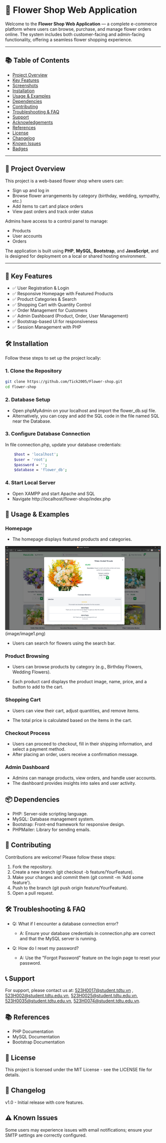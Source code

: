 # 🌸 Flower Shop Web Application

Welcome to the **Flower Shop Web Application** — a complete e-commerce platform where users can browse, purchase, and manage flower orders online. The system includes both customer-facing and admin-facing functionality, offering a seamless flower shopping experience.

---

## 📚 Table of Contents

- [Project Overview](#project-overview)
- [Key Features](#key-features)
- [Screenshots](#screenshots)
- [Installation](#installation)
- [Usage & Examples](#usage--examples)
- [Dependencies](#dependencies)
- [Contributing](#contributing)
- [Troubleshooting & FAQ](#troubleshooting--faq)
- [Support](#support)
- [Acknowledgements](#acknowledgements)
- [References](#references)
- [License](#license)
- [Changelog](#changelog)
- [Known Issues](#known-issues)
- [Badges](#badges)

---

## 📖 Project Overview

This project is a web-based flower shop where users can:

- Sign up and log in
- Browse flower arrangements by category (birthday, wedding, sympathy, etc.)
- Add items to cart and place orders
- View past orders and track order status

Admins have access to a control panel to manage:

- Products
- User accounts
- Orders

The application is built using **PHP**, **MySQL**, **Bootstrap**, and **JavaScript**, and is designed for deployment on a local or shared hosting environment.

---

## 🌟 Key Features

- ✅ User Registration & Login
- ✅ Responsive Homepage with Featured Products
- ✅ Product Categories & Search
- ✅ Shopping Cart with Quantity Control
- ✅ Order Management for Customers
- ✅ Admin Dashboard (Product, Order, User Management)
- ✅ Bootstrap-based UI for responsiveness
- ✅ Session Management with PHP

## 🛠️ Installation

Follow these steps to set up the project locally:

### 1. Clone the Repository

```bash
git clone https://github.com/Tick2005/Flower-shop.git
cd flower-shop
```

### 2. Database Setup

- Open phpMyAdmin on your localhost and import the flower_db.sql file.
- Alternatively, you can copy and add the SQL code in the file named SQL near the Database.

### 3. Configure Database Connection

In file connection.php, update your database credentials:

```bash
    $host = 'localhost';
    $user = 'root';
    $password = '';
    $database = 'flower_db';
```

### 4. Start Local Server

- Open XAMPP and start Apache and SQL
- Navigate http://localhost/flower-shop/index.php

## 🧪 Usage & Examples

### Homepage

- The homepage displays featured products and categories.

![Display product](image/image.png)(image/image1.png)
   
- Users can search for flowers using the search bar.

### Product Browsing

- Users can browse products by category (e.g., Birthday Flowers, Wedding Flowers).
  
- Each product card displays the product image, name, price, and a button to add to the cart.

### Shopping Cart

- Users can view their cart, adjust quantities, and remove items.

- The total price is calculated based on the items in the cart.

### Checkout Process

- Users can proceed to checkout, fill in their shipping information, and select a payment method.
- After placing an order, users receive a confirmation message.

### Admin Dashboard

- Admins can manage products, view orders, and handle user accounts.
- The dashboard provides insights into sales and user activity.

## 📦 Dependencies

- PHP: Server-side scripting language.
- MySQL: Database management system.
- Bootstrap: Front-end framework for responsive design.
- PHPMailer: Library for sending emails.

## 🤝 Contributing

Contributions are welcome! Please follow these steps:

1. Fork the repository.
2. Create a new branch (git checkout -b feature/YourFeature).
3. Make your changes and commit them (git commit -m 'Add some feature').
4. Push to the branch (git push origin feature/YourFeature).
5. Open a pull request.

## 🛠️ Troubleshooting & FAQ

- Q: What if I encounter a database connection error?

    + A: Ensure your database credentials in connection.php are correct and that the MySQL server is running.
- Q: How do I reset my password?

    + A: Use the "Forgot Password" feature on the login page to reset your password.

 ## 📞 Support
 
For support, please contact us at: 523H0017@student.tdtu.vn , 523H002@student.tdtu.edu.vn, 523H0025@student.tdtu.edu.vn, 523H0035@student.tdtu.edu.vn, 523H0074@student.tdtu.edu.vn.

## 📚 References

- PHP Documentation
- MySQL Documentation
- Bootstrap Documentation

## 📝 License

This project is licensed under the MIT License - see the LICENSE file for details.

## 📅 Changelog

v1.0 - Initial release with core features.

## ⚠️ Known Issues
Some users may experience issues with email notifications; ensure your SMTP settings are correctly configured.
